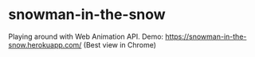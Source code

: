 # snowman-in-the-snow
Playing around with Web Animation API. 
Demo: https://snowman-in-the-snow.herokuapp.com/  (Best view in Chrome)

